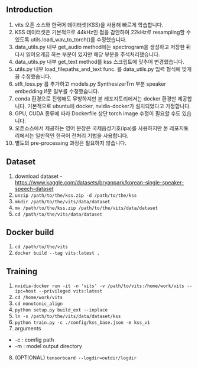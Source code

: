 ## Introduction
1. vits 오픈 소스와 한국어 데이터셋(KSS)을 사용해 빠르게 학습합니다.
2. KSS 데이터셋은 기본적으로 44kHz인 점을 감안하여 22kHz로 resampling할 수 있도록 utils.load_wav_to_torch()를 수정했습니다.
3. data_utils.py 내부 get_audio method에는 spectrogram을 생성하고 저장한 뒤 다시 읽어오게끔 하는 부분이 있지만 해당 부분을 주석처리했습니다.
4. data_utils.py 내부 get_text method를 kss 스크립트에 맞추어 변경했습니다.
5. utils.py 내부 load_filepaths_and_text func. 를 data_utils.py 입력 형식에 맞게끔 수정했습니다.
6. stft_loss.py 를 추가하고 models.py SynthesizerTrn 부분 speaker embedding if문 일부를 수정했습니다.
7. conda 환경으로 진행해도 무방하지만 본 레포지토리에서는 docker 환경만 제공합니다. 기본적으로 ubuntu에 docker, nvidia-docker가 설치되었다고 가정합니다.
8. GPU, CUDA 종류에 따라 Dockerfile 상단 torch image 수정이 필요할 수도 있습니다.
9. 오픈소스에서 제공하는 영어 문장은 국제음성기호(ipa)를 사용하지만 본 레포지토리에서는 일반적인 한국어 전처리 기법을 사용합니다.
10. 별도의 pre-processing 과정은 필요하지 않습니다.


## Dataset
1. download dataset - https://www.kaggle.com/datasets/bryanpark/korean-single-speaker-speech-dataset
2. `unzip /path/to/the/kss.zip -d /path/to/the/kss`
3. `mkdir /path/to/the/vits/data/dataset`
4. `mv /path/to/the/kss.zip /path/to/the/vits/data/dataset`
5. `cd /path/to/the/vits/data/dataset`

## Docker build
1. `cd /path/to/the/vits`
2. `docker build --tag vits:latest .`

## Training
1. `nvidia-docker run -it -n 'vits' -v /path/to/vits:/home/work/vits --ipc=host --privileged vits:latest`
2. `cd /home/work/vits`
3. `cd monotonic_align`
4. `python setup.py build_ext --inplace`
5. `ln -s /path/to/the/vits/data/dataset/kss`
6. `python train.py -c ./config/kss_base.json -m kss_v1`
7. arguments
  * -c : comfig path
  * -m : model output directory
8. (OPTIONAL) `tensorboard --logdir=outdir/logdir`
